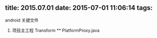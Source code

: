 title: 2015.07.01
date: 2015-07-01 11:06:14
tags:
---
android
关键文件 
1. 项目主工程 Transform 
	** PlatformProxy.java